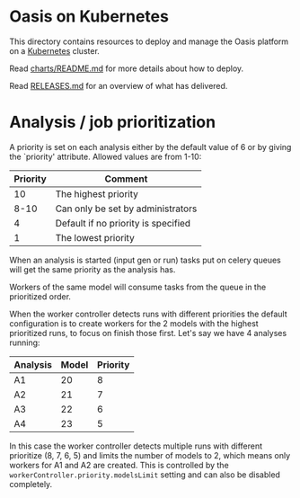 # Oasis on Kubernetes

This directory contains resources to deploy and manage the Oasis platform on a [Kubernetes](https://kubernetes.io)
cluster.

Read [charts/README.md](charts/README.md) for more details about how to deploy.

Read [RELEASES.md](RELEASES.md) for an overview of what has delivered.

# Analysis / job prioritization

A priority is set on each analysis either by the default value of 6 or by giving the `priority' attribute. Allowed
values are from 1-10:

| Priority | Comment                             |
|----------|-------------------------------------|
| 10       | The highest priority                |
| 8-10     | Can only be set by administrators   |
| 4        | Default if no priority is specified |
| 1        | The lowest priority                 |

When an analysis is started (input gen or run) tasks put on celery queues will get the same priority as the analysis
has.

Workers of the same model will consume tasks from the queue in the prioritized order.

When the worker controller detects runs with different priorities the default configuration is to create workers for the
2 models with the highest prioritized runs, to focus on finish those first. Let's say we have 4 analyses running:

| Analysis | Model | Priority |
|----------|-------|----------|
| A1       | 20    | 8        |
| A2       | 21    | 7        |
| A3       | 22    | 6        |
| A4       | 23    | 5        |

In this case the worker controller detects multiple runs with different prioritize (8, 7, 6, 5) and limits the number of
models to 2, which means only workers for A1 and A2 are created. This is controlled by
the `workerController.priority.modelsLimit` setting and can also be disabled completely.
